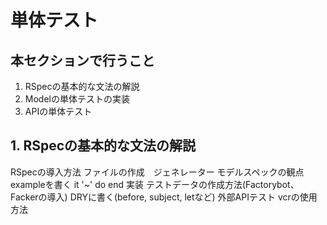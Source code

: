 # 単体テスト
## 本セクションで行うこと
1. RSpecの基本的な文法の解説
2. Modelの単体テストの実装
3. APIの単体テスト

## 1. RSpecの基本的な文法の解説

RSpecの導入方法
ファイルの作成　ジェネレーター
モデルスペックの観点
exampleを書く it '~' do end
実装
テストデータの作成方法(Factorybot、Fackerの導入)
DRYに書く(before, subject, letなど)
外部APIテスト
vcrの使用方法

